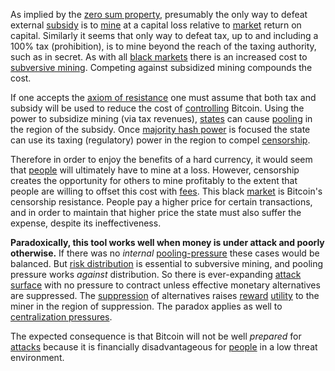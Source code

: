 As implied by the [zero sum property](Zero-Sum-Property), presumably the only way to defeat external [subsidy](https://en.wikipedia.org/wiki/Subsidy) is to [mine](Glossary#mine) at a capital loss relative to [market](Glossary#market) return on capital. Similarly it seems that only way to defeat tax, up to and including a 100% tax (prohibition), is to mine beyond the reach of the taxing authority, such as in secret. As with all [black markets](https://en.wikipedia.org/wiki/Black_market) there is an increased cost to [subversive mining](https://www.theatlantic.com/magazine/archive/2017/09/big-in-venezuela/534177). Competing against subsidized mining compounds the cost.

If one accepts the [axiom of resistance](Axiom-of-Resistance) one must assume that both tax and subsidy will be used to reduce the cost of [controlling](Glossary#power) Bitcoin. Using the power to subsidize mining (via tax revenues), [states](Glossary#state) can cause [pooling](Glossary#pooling) in the region of the subsidy. Once [majority hash power](Glossary#majority-hash-power) is focused the state can use its taxing (regulatory) power in the region to compel [censorship](Glossary#censorship).

Therefore in order to enjoy the benefits of a hard currency, it would seem that [people](Glossary#person) will ultimately have to mine at a loss. However, censorship creates the opportunity for others to mine profitably to the extent that people are willing to offset this cost with [fees](Glossary#fee). This black [market](Glossary#market) is Bitcoin's censorship resistance. People pay a higher price for certain transactions, and in order to maintain that higher price the state must also suffer the expense, despite its ineffectiveness.

**Paradoxically, this tool works well when money is under attack and poorly otherwise.** If there was no *internal* [pooling-pressure](Pooling-Pressure-Risk) these cases would be balanced. But [risk distribution](Risk-Sharing-Principle) is essential to subversive mining, and pooling pressure works *against* distribution. So there is ever-expanding [attack surface](https://en.wikipedia.org/wiki/Attack_surface) with no pressure to contract unless effective monetary alternatives are suppressed. The [suppression](https://en.wikipedia.org/wiki/Foreign_exchange_controls) of alternatives raises [reward](Glossary#reward) [utility](Glossary#utility) to the miner in the region of suppression. The paradox applies as well to [centralization pressures](Centralization-Risk).

The expected consequence is that Bitcoin will not be well *prepared* for [attacks](Glossary#attack) because it is financially disadvantageous for [people](Glossary#person) in a low threat environment.
